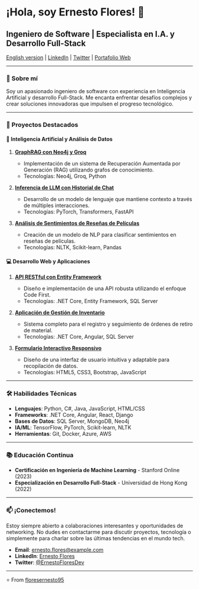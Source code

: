# ¡Hola, soy Ernesto Flores! 👋
## Ingeniero de Software | Especialista en I.A. y Desarrollo Full-Stack

[English version](https://github.com/floresernesto95) | [LinkedIn](#) | [Twitter](#) | [Portafolio Web](#)

---

### 🚀 Sobre mí

Soy un apasionado ingeniero de software con experiencia en Inteligencia Artificial y desarrollo Full-Stack. Me encanta enfrentar desafíos complejos y crear soluciones innovadoras que impulsen el progreso tecnológico.

---

### 💼 Proyectos Destacados

#### 🧠 Inteligencia Artificial y Análisis de Datos

1. **[GraphRAG con Neo4j y Groq](https://github.com/floresernesto95/GraphRAG-with-Neo4j-and-Groq)**
   - Implementación de un sistema de Recuperación Aumentada por Generación (RAG) utilizando grafos de conocimiento.
   - Tecnologías: Neo4j, Groq, Python

2. **[Inferencia de LLM con Historial de Chat](https://github.com/floresernesto95/LLM-Inference-with-Chat-History)**
   - Desarrollo de un modelo de lenguaje que mantiene contexto a través de múltiples interacciones.
   - Tecnologías: PyTorch, Transformers, FastAPI

3. **[Análisis de Sentimientos de Reseñas de Películas](https://github.com/floresernesto95/Movie-Reviews-Sentiment-Analysis-with-NLP)**
   - Creación de un modelo de NLP para clasificar sentimientos en reseñas de películas.
   - Tecnologías: NLTK, Scikit-learn, Pandas

#### 💻 Desarrollo Web y Aplicaciones

1. **[API RESTful con Entity Framework](https://github.com/floresernesto95/API-Development-with-Entity-Framework-and-Code-First-Approach)**
   - Diseño e implementación de una API robusta utilizando el enfoque Code First.
   - Tecnologías: .NET Core, Entity Framework, SQL Server

2. **[Aplicación de Gestión de Inventario](https://github.com/floresernesto95/Material-Withdrawal-Order-Registration-Application)**
   - Sistema completo para el registro y seguimiento de órdenes de retiro de material.
   - Tecnologías: .NET Core, Angular, SQL Server

3. **[Formulario Interactivo Responsivo](https://github.com/floresernesto95/Interactive-Form-with-Bootstrap)**
   - Diseño de una interfaz de usuario intuitiva y adaptable para recopilación de datos.
   - Tecnologías: HTML5, CSS3, Bootstrap, JavaScript

---

### 🛠 Habilidades Técnicas

- **Lenguajes**: Python, C#, Java, JavaScript, HTML/CSS
- **Frameworks**: .NET Core, Angular, React, Django
- **Bases de Datos**: SQL Server, MongoDB, Neo4j
- **IA/ML**: TensorFlow, PyTorch, Scikit-learn, NLTK
- **Herramientas**: Git, Docker, Azure, AWS

---

### 📚 Educación Continua

- **Certificación en Ingeniería de Machine Learning** - Stanford Online (2023)
- **Especialización en Desarrollo Full-Stack** - Universidad de Hong Kong (2022)

---

### 📫 ¡Conectemos!

Estoy siempre abierto a colaboraciones interesantes y oportunidades de networking. No dudes en contactarme para discutir proyectos, tecnología o simplemente para charlar sobre las últimas tendencias en el mundo tech.

- **Email**: ernesto.flores@example.com
- **LinkedIn**: [Ernesto Flores](#)
- **Twitter**: [@ErnestoFloresDev](#)

---

⭐️ From [floresernesto95](https://github.com/floresernesto95)
